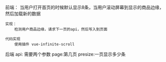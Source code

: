 前端：
    当用户打开首页的时候默认显示8条，当用户滚动屏幕到显示的商品边缘，然后加载新的数据

    实现：
        检测用户商品边缘，请求下一页的api，然后写入到页面

    代码实现
        使用插件 vue-infinite-scroll


后端
    api: 需要两个参数
        page:第几页
        presize:一页显示多少条